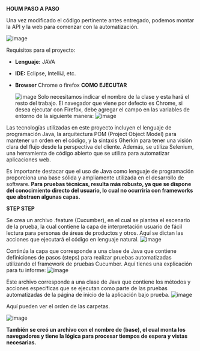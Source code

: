 **HOUM PASO A PASO**


Una vez modificado el código pertinente antes entregado, podemos montar la API y la web para comenzar con la automatización.

![image](https://github.com/OliverABV/HoumQa/assets/45653045/38dc302b-cd5b-45ca-ae64-927eec6f46de)

Requisitos para el proyecto:
- **Lenguaje:** JAVA
- **IDE:** Eclipse, IntelliJ, etc.
- **Browser** Chrome o firefox
  **COMO EJECUTAR**

  ![image](https://github.com/OliverABV/HoumQa/assets/45653045/0c1221f4-69e9-4341-8e68-92e3bacac21c)
Solo necesitamos indicar el nombre de la clase y esta hará el resto del trabajo. El navegador que viene por defecto es Chrome, si desea ejecutar con Firefox, debe agregar el campo en las variables de entorno de la siguiente manera:
  ![image](https://github.com/OliverABV/HoumQa/assets/45653045/eb42c3dd-5aa9-4dbb-929c-951dae4f6c59)



Las tecnologías utilizadas en este proyecto incluyen el lenguaje de programación Java, la arquitectura POM (Project Object Model) para mantener un orden en el código, y la sintaxis Gherkin para tener una visión clara del flujo desde la perspectiva del cliente. Además, se utiliza Selenium, una herramienta de código abierto que se utiliza para automatizar aplicaciones web.

Es importante destacar que el uso de Java como lenguaje de programación proporciona una base sólida y ampliamente utilizada en el desarrollo de software. **Para pruebas técnicas, resulta más robusto, ya que se dispone del conocimiento directo del usuario, lo cual no ocurriría con frameworks que abstraen algunas capas.**

**STEP STEP**

Se crea un archivo .feature (Cucumber), en el cual se plantea el escenario de la prueba, la cual contiene la capa de interpretación usuario de fácil lectura para personas de áreas de productos y otros. Aquí se dictan las acciones que ejecutará el código en lenguaje natural.
![image](https://github.com/OliverABV/HoumQa/assets/45653045/94587b92-b715-49f8-8113-87b2b4719bb1)

Continúa la capa que corresponde a una clase de Java que contiene definiciones de pasos (steps) para realizar pruebas automatizadas utilizando el framework de pruebas Cucumber. Aquí tienes una explicación para tu informe:
![image](https://github.com/OliverABV/HoumQa/assets/45653045/dbe08a40-dabc-402f-ac53-201d0090eea5)


Este archivo corresponde a una clase de Java que contiene los métodos y acciones específicas que se ejecutan como parte de las pruebas automatizadas de la página de inicio de la aplicación bajo prueba.
![image](https://github.com/OliverABV/HoumQa/assets/45653045/8d581846-9cb7-4b3f-81d8-5bd4be4de036)

Aquí pueden ver el orden de las carpetas.

![image](https://github.com/OliverABV/HoumQa/assets/45653045/661730da-bd68-4ba5-872c-295f487c9f1a)

**También se creó un archivo con el nombre de (base), el cual monta los navegadores y tiene la lógica para procesar tiempos de espera y vistas necesarias.**
